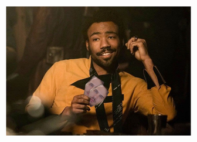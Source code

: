 [![pic](https://github.com/greeger/greeger/blob/master/pictures/Lando_poker.png "bruh")](https://xvideos.com)

